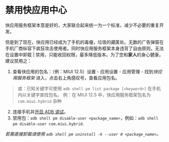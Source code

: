 # 禁用快应用中心
快应用服务框架本意是好的，大家联合起来统一为一个标准，减少不必要的重复开发。

但是到了现在，快应用已经成为了手机的毒瘤，垃圾的藏匿处。无数的广告弹窗在手机厂商纵容下疯狂攻击使用者。同时快应用服务框架本身违背了自由原则，无法在设置中卸载 | 禁用，只能收回权限，最多降低版本。为了您和**家人**的身心健康，建议禁用之：

1. 查看快应用的包名：（例：MIUI 12.5）设置 - 应用设置 - 应用管理 - 找到*快应用服务框架* 进入，点击右上角感叹号，查看应用包名。
> 或：已知关键字可使用 `adb shell pm list package [<keyword>]` 在手机内以关键字查找包名。
例：在 MIUI 12.5 中，快应用服务框架包名为`com.miui.hybrid` <span class="heimu" title="你知道的太多了">杂种</span>
2. 连接手机并[开启 ADB 调试](./adb.md)。
3. 禁用包：`adb shell pm disable-user <package_name>`，例如：`adb shell pm disable-user com.miui.hybrid`.

*若需直接卸载请使用 `adb shell pm uninstall -k --user 0 <package_name>`。*